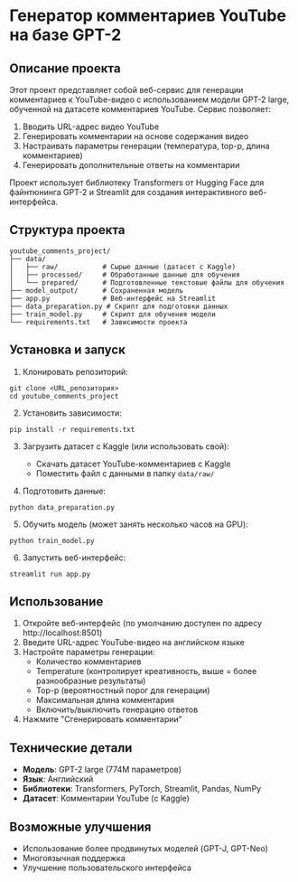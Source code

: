 # Генератор комментариев YouTube на базе GPT-2

## Описание проекта

Этот проект представляет собой веб-сервис для генерации комментариев к YouTube-видео с использованием модели GPT-2 large, обученной на датасете комментариев YouTube. Сервис позволяет:

1. Вводить URL-адрес видео YouTube
2. Генерировать комментарии на основе содержания видео
3. Настраивать параметры генерации (температура, top-p, длина комментариев)
4. Генерировать дополнительные ответы на комментарии

Проект использует библиотеку Transformers от Hugging Face для файнтюнинга GPT-2 и Streamlit для создания интерактивного веб-интерфейса.

## Структура проекта

```
youtube_comments_project/
├── data/
│   ├── raw/           # Сырые данные (датасет с Kaggle)
│   ├── processed/     # Обработанные данные для обучения
│   └── prepared/      # Подготовленные текстовые файлы для обучения
├── model_output/      # Сохраненная модель
├── app.py             # Веб-интерфейс на Streamlit
├── data_preparation.py # Скрипт для подготовки данных
├── train_model.py     # Скрипт для обучения модели
└── requirements.txt   # Зависимости проекта
```

## Установка и запуск

1. Клонировать репозиторий:
```
git clone <URL_репозитория>
cd youtube_comments_project
```

2. Установить зависимости:
```
pip install -r requirements.txt
```

3. Загрузить датасет с Kaggle (или использовать свой):
   - Скачать датасет YouTube-комментариев с Kaggle
   - Поместить файл с данными в папку `data/raw/`

4. Подготовить данные:
```
python data_preparation.py
```

5. Обучить модель (может занять несколько часов на GPU):
```
python train_model.py
```

6. Запустить веб-интерфейс:
```
streamlit run app.py
```

## Использование

1. Откройте веб-интерфейс (по умолчанию доступен по адресу http://localhost:8501)
2. Введите URL-адрес YouTube-видео на английском языке
3. Настройте параметры генерации:
   - Количество комментариев
   - Temperature (контролирует креативность, выше = более разнообразные результаты)
   - Top-p (вероятностный порог для генерации)
   - Максимальная длина комментария
   - Включить/выключить генерацию ответов
4. Нажмите "Сгенерировать комментарии"

## Технические детали

- **Модель**: GPT-2 large (774M параметров)
- **Язык**: Английский
- **Библиотеки**: Transformers, PyTorch, Streamlit, Pandas, NumPy
- **Датасет**: Комментарии YouTube (с Kaggle)

## Возможные улучшения

- Использование более продвинутых моделей (GPT-J, GPT-Neo)
- Многоязычная поддержка
- Улучшение пользовательского интерфейса

